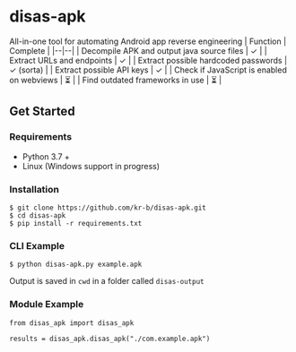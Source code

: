 # disas-apk
All-in-one tool for automating Android app reverse engineering
| Function | Complete |
|--|--|
| Decompile APK and output java source files | ✓ |
| Extract URLs and endpoints | ✓ |
| Extract possible hardcoded passwords | ✓ (sorta) |
| Extract possible API keys | ✓ |
| Check if JavaScript is enabled on webviews | ⏳ |
| Find outdated frameworks in use | ⏳ |

## Get Started
### Requirements
- Python 3.7 +
- Linux (Windows support in progress)
### Installation
```
$ git clone https://github.com/kr-b/disas-apk.git
$ cd disas-apk
$ pip install -r requirements.txt
```
### CLI Example
```
$ python disas-apk.py example.apk
```
Output is saved in `cwd` in a folder called `disas-output`
### Module Example
```
from disas_apk import disas_apk

results = disas_apk.disas_apk("./com.example.apk")
```